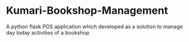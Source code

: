 # Kumari-Bookshop-Management
A python flask POS application which developed as a solution to manage day today activities of a bookshop
